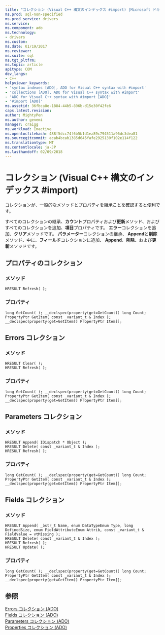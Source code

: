 ```yaml
---
title: "コレクション (Visual C++ 構文のインデックス #import) |Microsoft ドキュメント"
ms.prod: sql-non-specified
ms.prod_service: drivers
ms.service: 
ms.component: ado
ms.technology:
- drivers
ms.custom: 
ms.date: 01/19/2017
ms.reviewer: 
ms.suite: sql
ms.tgt_pltfrm: 
ms.topic: article
apitype: COM
dev_langs:
- C++
helpviewer_keywords:
- 'syntax indexes [ADO], ADO for Visual C++ syntax with #import'
- 'collections [ADO], ADO for Visual C++ syntax with #import'
- 'ADO for Visual C++ syntax with #import [ADO]'
- '#import [ADO]'
ms.assetid: 36fbca8e-1884-44b5-806b-d15e30f42fe6
caps.latest.revision: 
author: MightyPen
ms.author: genemi
manager: craigg
ms.workload: Inactive
ms.openlocfilehash: 488f5dcc74f6b5b1d1ea89c794511a96dc3dea81
ms.sourcegitcommit: acab4bcab1385d645fafe2925130f102e114f122
ms.translationtype: MT
ms.contentlocale: ja-JP
ms.lasthandoff: 02/09/2018
---
```

# <a name="collections-visual-c-syntax-index-with-import"></a>コレクション (Visual C++ 構文のインデックス #import)
コレクションが、一般的なメソッドとプロパティを継承ことを確認すると便利です。  
  
 すべてのコレクションの継承、**カウント**プロパティおよび**更新**メソッド、およびすべてのコレクションを追加、**項目**プロパティです。 **エラー**コレクションを追加、**クリア**メソッドです。 **パラメーター**コレクションの継承、 **Append**と**削除**メソッド、中に、**フィールド**コレクションに追加、 **Append**、**削除**、および**更新**メソッドです。  
  
## <a name="properties-collection"></a>プロパティのコレクション  
  
### <a name="methods"></a>メソッド  
  
```  
HRESULT Refresh( );  
```  
  
### <a name="properties"></a>プロパティ  
  
```  
long GetCount( ); __declspec(property(get=GetCount)) long Count;  
PropertyPtr GetItem( const _variant_t & Index ); __declspec(property(get=GetItem)) PropertyPtr Item[];  
```  
  
## <a name="errors-collection"></a>Errors コレクション  
  
### <a name="methods"></a>メソッド  
  
```  
HRESULT Clear( );  
HRESULT Refresh( );  
```  
  
### <a name="properties"></a>プロパティ  
  
```  
long GetCount( ); __declspec(property(get=GetCount)) long Count;  
PropertyPtr GetItem( const _variant_t & Index ); __declspec(property(get=GetItem)) PropertyPtr Item[];  
```  
  
## <a name="parameters-collection"></a>Parameters コレクション  
  
### <a name="methods"></a>メソッド  
  
```  
HRESULT Append( IDispatch * Object );  
HRESULT Delete( const _variant_t & Index );  
HRESULT Refresh( );  
```  
  
### <a name="properties"></a>プロパティ  
  
```  
long GetCount( ); __declspec(property(get=GetCount)) long Count;  
PropertyPtr GetItem( const _variant_t & Index ); __declspec(property(get=GetItem)) PropertyPtr Item[];  
```  
  
## <a name="fields-collection"></a>Fields コレクション  
  
### <a name="methods"></a>メソッド  
  
```  
HRESULT Append( _bstr_t Name, enum DataTypeEnum Type, long DefinedSize, enum FieldAttributeEnum Attrib, const _variant_t & FieldValue = vtMissing );  
HRESULT Delete( const _variant_t & Index );  
HRESULT Refresh( );  
HRESULT Update( );  
```  
  
### <a name="properties"></a>プロパティ  
  
```  
long GetCount( ); __declspec(property(get=GetCount)) long Count;  
PropertyPtr GetItem( const _variant_t & Index ); __declspec(property(get=GetItem)) PropertyPtr Item[];  
```  
  
## <a name="see-also"></a>参照  
 [Errors コレクション (ADO)](../../../ado/reference/ado-api/errors-collection-ado.md)   
 [Fields コレクション (ADO)](../../../ado/reference/ado-api/fields-collection-ado.md)   
 [Parameters コレクション (ADO)](../../../ado/reference/ado-api/parameters-collection-ado.md)   
 [Properties コレクション (ADO)](../../../ado/reference/ado-api/properties-collection-ado.md)
